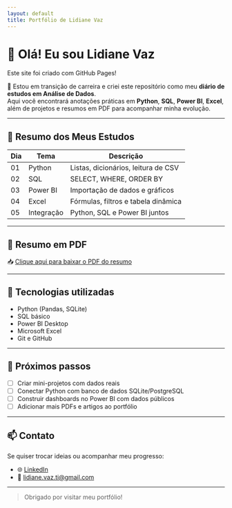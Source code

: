 ```yaml
---
layout: default
title: Portfólio de Lidiane Vaz
---
```


# 👋 Olá! Eu sou Lidiane Vaz

Este site foi criado com GitHub Pages!

🎯 Estou em transição de carreira e criei este repositório como meu **diário de estudos em Análise de Dados**.  
Aqui você encontrará anotações práticas em **Python**, **SQL**, **Power BI**, **Excel**, além de projetos e resumos em PDF para acompanhar minha evolução.

---

## 📘 Resumo dos Meus Estudos

| Dia | Tema       | Descrição                                 |
|-----|------------|-------------------------------------------|
| 01  | Python     | Listas, dicionários, leitura de CSV       |
| 02  | SQL        | SELECT, WHERE, ORDER BY                   |
| 03  | Power BI   | Importação de dados e gráficos            |
| 04  | Excel      | Fórmulas, filtros e tabela dinâmica       |
| 05  | Integração | Python, SQL e Power BI juntos             |

---

## 📄 Resumo em PDF

📥 [Clique aqui para baixar o PDF do resumo](https://raw.githubusercontent.com/vazlidiane/projeto-git-aprendizado/main/Projeto%20Git%20Aprendizado/documentos/diario-estudos-analise-dados.pdf)

---

## 🧰 Tecnologias utilizadas

- Python (Pandas, SQLite)
- SQL básico
- Power BI Desktop
- Microsoft Excel
- Git e GitHub

---

## 🌱 Próximos passos

- [ ] Criar mini-projetos com dados reais
- [ ] Conectar Python com banco de dados SQLite/PostgreSQL
- [ ] Construir dashboards no Power BI com dados públicos
- [ ] Adicionar mais PDFs e artigos ao portfólio

---

## 📫 Contato

Se quiser trocar ideias ou acompanhar meu progresso:

- 🌐 [LinkedIn](https://www.linkedin.com/in/lidiane-vaz) 
- 📧 lidiane.vaz.ti@gmail.com

---

> Obrigado por visitar meu portfólio! 
